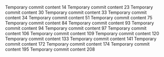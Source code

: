 Temporary commit content 14
Temporary commit content 23
Temporary commit content 30
Temporary commit content 33
Temporary commit content 34
Temporary commit content 51
Temporary commit content 75
Temporary commit content 84
Temporary commit content 93
Temporary commit content 94
Temporary commit content 97
Temporary commit content 106
Temporary commit content 109
Temporary commit content 120
Temporary commit content 133
Temporary commit content 141
Temporary commit content 172
Temporary commit content 174
Temporary commit content 195
Temporary commit content 208
